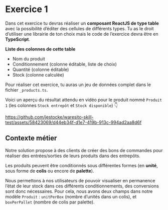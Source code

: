 # Exercice 1

Dans cet exercice tu devras réaliser un **composant ReactJS de type table** avec la possibilité d’éditer des cellules de différents types. Tu as le droit d’utiliser une librairie de ton choix mais le code de l’exercice devra être en **TypeScript**.

**Liste des colonnes de cette table**

-   Nom du produit
-   Conditionnement (colonne éditable, liste de choix)
-   Quantité (colonne éditable)
-   Stock (colonne calculée)

Pour réaliser cet exercice, tu auras un jeu de données complet dans le fichier `_products.ts`.

Voici un aperçu du résultat attendu en vidéo pour le produit nommé `Produit 1` (les colonnes `Stock entrepôt` et `Stock disponible`) 👇

https://github.com/jestocke/waresito-skill-test/assets/58423069/d44eb34f-d1e7-419b-913c-994ad2aa8d6f


## Contexte métier

Notre solution propose à des clients de créer des bons de commandes pour réaliser des entrées/sorties de leurs produits dans des entrepôts.

Les produits peuvent être conditionnés sous différentes formes (en **unité**, sous forme de **colis** ou encore de **palette**).

Nous permettons à nos utilisateurs de pouvoir visualiser en permanence l’état de leur stock dans ces différents conditionnements, des conversions sont donc nécessaires. Pour cela, nous avons deux champs dans notre modèle `Produit` : `unitPerBox` (nombre d’unités dans un colis), et `boxPerPallet` (nombre de colis par palette).
